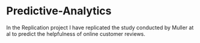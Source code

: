 # Predictive-Analytics

In the Replication project I have replicated the study conducted by Muller at al to predict the helpfulness of online customer reviews. 


